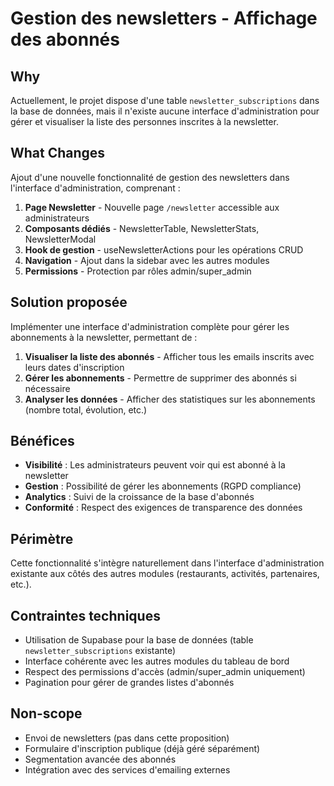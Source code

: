 # Gestion des newsletters - Affichage des abonnés

## Why
Actuellement, le projet dispose d'une table `newsletter_subscriptions` dans la base de données, mais il n'existe aucune interface d'administration pour gérer et visualiser la liste des personnes inscrites à la newsletter.

## What Changes
Ajout d'une nouvelle fonctionnalité de gestion des newsletters dans l'interface d'administration, comprenant :

1. **Page Newsletter** - Nouvelle page `/newsletter` accessible aux administrateurs
2. **Composants dédiés** - NewsletterTable, NewsletterStats, NewsletterModal
3. **Hook de gestion** - useNewsletterActions pour les opérations CRUD
4. **Navigation** - Ajout dans la sidebar avec les autres modules
5. **Permissions** - Protection par rôles admin/super_admin

## Solution proposée
Implémenter une interface d'administration complète pour gérer les abonnements à la newsletter, permettant de :

1. **Visualiser la liste des abonnés** - Afficher tous les emails inscrits avec leurs dates d'inscription
2. **Gérer les abonnements** - Permettre de supprimer des abonnés si nécessaire
3. **Analyser les données** - Afficher des statistiques sur les abonnements (nombre total, évolution, etc.)

## Bénéfices
- **Visibilité** : Les administrateurs peuvent voir qui est abonné à la newsletter
- **Gestion** : Possibilité de gérer les abonnements (RGPD compliance)
- **Analytics** : Suivi de la croissance de la base d'abonnés
- **Conformité** : Respect des exigences de transparence des données

## Périmètre
Cette fonctionnalité s'intègre naturellement dans l'interface d'administration existante aux côtés des autres modules (restaurants, activités, partenaires, etc.).

## Contraintes techniques
- Utilisation de Supabase pour la base de données (table `newsletter_subscriptions` existante)
- Interface cohérente avec les autres modules du tableau de bord
- Respect des permissions d'accès (admin/super_admin uniquement)
- Pagination pour gérer de grandes listes d'abonnés

## Non-scope
- Envoi de newsletters (pas dans cette proposition)
- Formulaire d'inscription publique (déjà géré séparément)
- Segmentation avancée des abonnés
- Intégration avec des services d'emailing externes